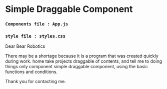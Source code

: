 # Simple Draggable Component

### `Components file : App.js`
### `style file : styles.css`

Dear Bear Robotics

There may be a shortage because it is a program that was created quickly during work.
home take projects draggable of contents, and tell me to doing things only component simple draggable component,
using the basic functions and conditions.



Thank you for contacting me.

